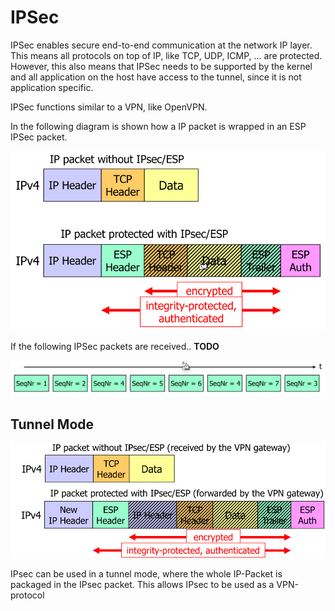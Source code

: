 # IPSec

IPSec enables secure end-to-end communication at the network IP layer. This means all protocols on top of IP, like TCP, UDP, ICMP, ... are protected. However, this also means that IPSec needs to be supported by the kernel and all application on the host have access to the tunnel, since it is not application specific.

IPSec functions similar to a VPN, like OpenVPN.

In the following diagram is shown how a IP packet is wrapped in an ESP IPSec packet.

<img src="res/IPSec/image-20230424112320497.png" alt="image-20230424112320497" style="zoom:67%;" />

If the following IPSec packets are received.. **TODO**

![image-20230424112616666](res/IPSec/image-20230424112616666.png)

## Tunnel Mode

![image-20230508102222625](res/IPSec/image-20230508102222625.png)

IPsec can be used in a tunnel mode, where the whole IP-Packet is packaged in the IPsec packet. This allows IPsec to be used as a VPN-protocol